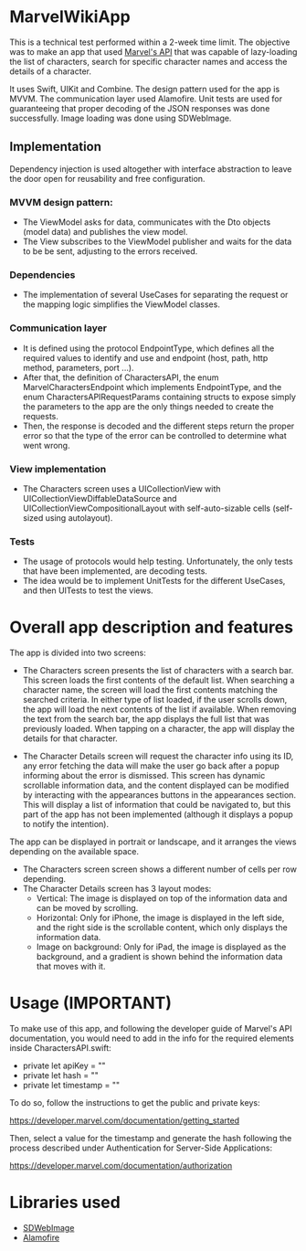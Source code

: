 # MarvelWikiApp

This is a technical test performed within a 2-week time limit. The objective was to make an app that used [Marvel's API](https://developer.marvel.com/docs) that was capable of lazy-loading the list of characters, search for specific character names and access the details of a character. 

It uses Swift, UIKit and Combine.
The design pattern used for the app is MVVM. 
The communication layer used Alamofire.
Unit tests are used for guaranteeing that proper decoding of the JSON responses was done successfully.
Image loading was done using SDWebImage.

## Implementation

Dependency injection is used altogether with interface abstraction to leave the door open for reusability and free configuration.

### MVVM design pattern:
- The ViewModel asks for data, communicates with the Dto objects (model data) and publishes the view model.
- The View subscribes to the ViewModel publisher and waits for the data to be be sent, adjusting to the errors received.

### Dependencies
- The implementation of several UseCases for separating the request or the mapping logic simplifies the ViewModel classes.

### Communication layer
- It is defined using the protocol EndpointType, which defines all the required values to identify and use and endpoint (host, path, http method, parameters, port ...).
- After that, the definition of CharactersAPI, the enum MarvelCharactersEndpoint which implements EndpointType, and the enum CharactersAPIRequestParams containing structs to expose simply the parameters to the app are the only things needed to create the requests.
- Then, the response is decoded and the different steps return the proper error so that the type of the error can be controlled to determine what went wrong.

### View implementation
- The Characters screen uses a UICollectionView with UICollectionViewDiffableDataSource and UICollectionViewCompositionalLayout with self-auto-sizable cells (self-sized using autolayout).

### Tests
- The usage of protocols would help testing. Unfortunately, the only tests that have been implemented, are decoding tests.
- The idea would be to implement UnitTests for the different UseCases, and then UITests to test the views.

# Overall app description and features

The app is divided into two screens:
  - The Characters screen presents the list of characters with a search bar. This screen loads the first contents of the default list. When searching a character name, the screen will load the first contents matching the searched criteria. In either type of list loaded, if the user scrolls down, the app will load the next contents of the list if available.
    When removing the text from the search bar, the app displays the full list that was previously loaded. 
    When tapping on a character, the app will display the details for that character.
    
  - The Character Details screen will request the character info using its ID, any error fetching the data will make the user go back after a popup informing about the error is dismissed. 
    This screen has dynamic scrollable information data, and the content displayed can be modified by interacting with the appearances buttons in the appearances section. This will display a list of information that could be navigated to, but this part of the app has not been implemented (although it displays a popup to notify the intention).

The app can be displayed in portrait or landscape, and it arranges the views depending on the available space.
  - The Characters screen screen shows a different number of cells per row depending.
  - The Character Details screen has 3 layout modes:
      - Vertical: The image is displayed on top of the information data and can be moved by scrolling.
      - Horizontal: Only for iPhone, the image is displayed in the left side, and the right side is the scrollable content, which only displays the information data.
      - Image on background: Only for iPad, the image is displayed as the background, and a gradient is shown behind the information data that moves with it.

# Usage (IMPORTANT)

To make use of this app, and following the developer guide of Marvel's API documentation, you would need to add in the info for the required elements inside CharactersAPI.swift:
- private let apiKey = ""
- private let hash = ""
- private let timestamp = ""

To do so, follow the instructions to get the public and private keys:

https://developer.marvel.com/documentation/getting_started

Then, select a value for the timestamp and generate the hash following the process described under Authentication for Server-Side Applications:

https://developer.marvel.com/documentation/authorization

# Libraries used

- [SDWebImage](https://github.com/SDWebImage/SDWebImage)
- [Alamofire](https://github.com/Alamofire/Alamofire)
